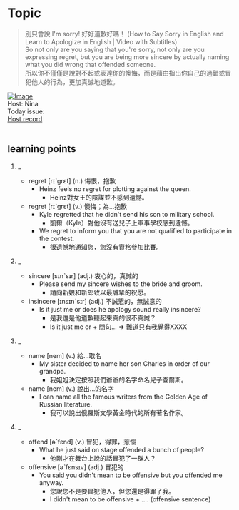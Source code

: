 # Topic

> 別只會說 I'm sorry! 好好道歉好嗎！ (How to Say Sorry in English and Learn to Apologize in English | Video with Subtitles) <br>
> So not only are you saying that you're sorry, not only are you expressing regret, but you are being more sincere by actually naming what you did wrong that offended someone. <br>
> 所以你不僅僅是說對不起或表達你的懊悔，而是藉由指出你自己的過錯或冒犯他人的行為，更加真誠地道歉。 <br>

[![Image](https://cdn.voicetube.com/assets/thumbnails/pf4wvT5CcMU.jpg)](https://www.youtube.com/embed/pf4wvT5CcMU?rel=0&showinfo=0&cc_load_policy=0&controls=1&autoplay=1&iv_load_policy=3&playsinline=1&wmode=transparent&start=215&end=231&enablejsapi=1&origin=https://tw.voicetube.com&widgetid=1)<br>
Host: Nina
<br>Today issue:
<br>
[Host record](https://cdn.voicetube.com/tmp/everyday_records/2186512841442311/3929.mp3)
<br><br>
## learning points
1. _
	* regret [rɪˋgrɛt] (n.) 悔恨，抱歉
		- Heinz feels no regret for plotting against the queen.
			+ Heinz對女王的陰謀並不感到遺憾。
	* regret [rɪˋgrɛt] (v.) 懊悔；為…抱歉
		- Kyle regretted that he didn't send his son to military school.
			+ 凱爾（Kyle）對他沒有送兒子上軍事學校感到遺憾。
		- We regret to inform you that you are not qualified to participate in the contest.
			+ 很遺憾地通知您，您沒有資格參加比賽。

2. _
	* sincere [sɪnˋsɪr] (adj.) 衷心的，真誠的
		- Please send my sincere wishes to the bride and groom.
			+ 請向新娘和新郎致以最誠摯的祝愿。
	* insincere [ɪnsɪnˋsɪr] (adj.) 不誠懇的，無誠意的
		- Is it just me or does he apology sound really insincere?
			+ 是我還是他道歉聽起來真的很不真誠？
			+ Is it just me or + 問句... => 難道只有我覺得XXXX

3. _
	* name [nem] (v.) 給…取名
		- My sister decided to name her son Charles in order of our grandpa.
			+ 我姐姐決定按照我們爺爺的名字命名兒子查爾斯。
	* name [nem] (v.) 說出...的名字
		- I can name all the famous writers from the Golden Age of Russian literature.
			+ 我可以說出俄羅斯文學黃金時代的所有著名作家。

4. _
	* offend [əˋfɛnd] (v.) 冒犯，得罪，惹惱
		- What he just said on stage offended a bunch of people?
			+ 他剛才在舞台上說的話冒犯了一群人？
	* offensive [əˋfɛnsɪv] (adj.) 冒犯的
		- You said you didn't mean to be offensive but you offended me anyway.
			+ 您說您不是要冒犯他人，但您還是得罪了我。
			+ I didn't mean to be offensive + .... (offensive sentence)
